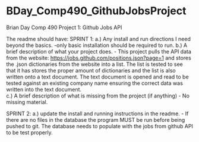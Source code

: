 # BDay_Comp490_GithubJobsProject
Brian Day
Comp 490
Project 1: Github Jobs API


The readme should have:
SPRINT 1:
    a.) Any install and run directions I need beyond the basics.
        -only basic installation should be required to run.
    b.) A brief description of what your project does.
        - This project pulls the API data from the website: https://jobs.github.com/positions.json?page=1
            and stores the .json dictionaries from the website into a list. The list is tested to see
            that it has stores the proper amount of dictionaries and the list is also written onto a text
            document. The text document is opened and read to be tested against an existing company name
            ensuring the correct data was written into the text document.  
    c.) A brief description of what is missing from the project (if anything)
        - No missing material.
        
SPRINT 2:
    a.) update the install and running instructions in the readme.
        - If there are no files in the database the program MUST be run before being
            pushed to git. The database needs to populate with the jobs from github API
            to be test properly. 